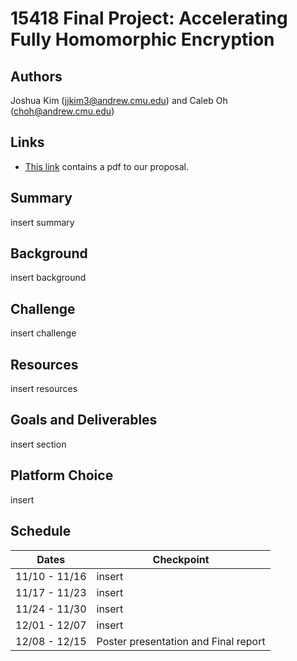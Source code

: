 # 15418 Final Project: Accelerating Fully Homomorphic Encryption

## Authors
Joshua Kim (jjkim3@andrew.cmu.edu) and Caleb Oh (choh@andrew.cmu.edu)

## Links
- [This link](https://www.google.com) contains a pdf to our proposal.

## Summary
insert summary

## Background
insert background

## Challenge
insert challenge

## Resources 
insert resources 

## Goals and Deliverables
insert section

## Platform Choice
insert 

## Schedule 
| Dates | Checkpoint |
| ----------- | ----------- |
| 11/10 - 11/16 | insert |
| 11/17 - 11/23 | insert |
| 11/24 - 11/30 | insert |
| 12/01 - 12/07 | insert |
| 12/08 - 12/15 | Poster presentation and Final report |
